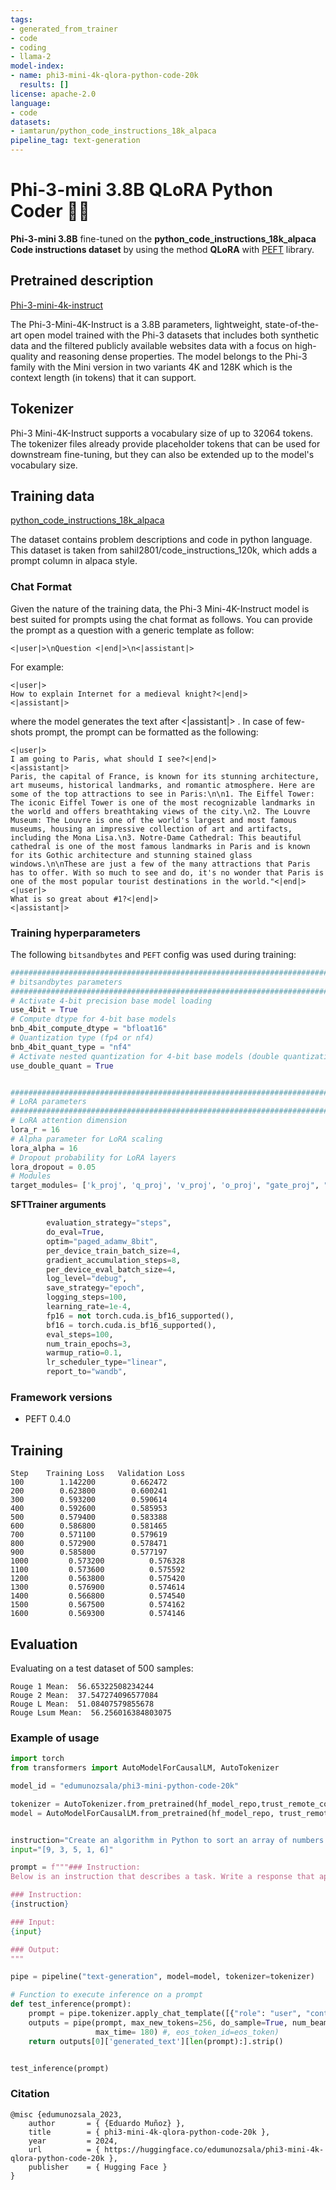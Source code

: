 ```yaml
---
tags:
- generated_from_trainer
- code
- coding
- llama-2
model-index:
- name: phi3-mini-4k-qlora-python-code-20k
  results: []
license: apache-2.0
language:
- code
datasets:
- iamtarun/python_code_instructions_18k_alpaca
pipeline_tag: text-generation
---
```



# Phi-3-mini 3.8B QLoRA Python Coder 👩‍💻 

**Phi-3-mini 3.8B** fine-tuned on the **python_code_instructions_18k_alpaca Code instructions dataset** by using the method **QLoRA** with [PEFT](https://github.com/huggingface/peft) library.

## Pretrained description

[Phi-3-mini-4k-instruct](https://huggingface.co/microsoft/Phi-3-mini-4k-instruct)

The Phi-3-Mini-4K-Instruct is a 3.8B parameters, lightweight, state-of-the-art open model trained with the Phi-3 datasets that includes both synthetic data and the filtered publicly available websites data with a focus on high-quality and reasoning dense properties. The model belongs to the Phi-3 family with the Mini version in two variants 4K and 128K which is the context length (in tokens) that it can support.

## Tokenizer
Phi-3 Mini-4K-Instruct supports a vocabulary size of up to 32064 tokens. The tokenizer files already provide placeholder tokens that can be used for downstream fine-tuning, but they can also be extended up to the model's vocabulary size.

## Training data

[python_code_instructions_18k_alpaca](https://huggingface.co/datasets/iamtarun/python_code_instructions_18k_alpaca)

The dataset contains problem descriptions and code in python language. This dataset is taken from sahil2801/code_instructions_120k, which adds a prompt column in alpaca style.

### Chat Format
Given the nature of the training data, the Phi-3 Mini-4K-Instruct model is best suited for prompts using the chat format as follows. You can provide the prompt as a question with a generic template as follow:

```
<|user|>\nQuestion <|end|>\n<|assistant|>
```

For example:

```
<|user|>
How to explain Internet for a medieval knight?<|end|>
<|assistant|>
```

where the model generates the text after <|assistant|> . In case of few-shots prompt, the prompt can be formatted as the following:
```
<|user|>
I am going to Paris, what should I see?<|end|>
<|assistant|>
Paris, the capital of France, is known for its stunning architecture, art museums, historical landmarks, and romantic atmosphere. Here are some of the top attractions to see in Paris:\n\n1. The Eiffel Tower: The iconic Eiffel Tower is one of the most recognizable landmarks in the world and offers breathtaking views of the city.\n2. The Louvre Museum: The Louvre is one of the world's largest and most famous museums, housing an impressive collection of art and artifacts, including the Mona Lisa.\n3. Notre-Dame Cathedral: This beautiful cathedral is one of the most famous landmarks in Paris and is known for its Gothic architecture and stunning stained glass windows.\n\nThese are just a few of the many attractions that Paris has to offer. With so much to see and do, it's no wonder that Paris is one of the most popular tourist destinations in the world."<|end|>
<|user|>
What is so great about #1?<|end|>
<|assistant|>
```

### Training hyperparameters

The following `bitsandbytes` and `PEFT` config was used during training:
```py
################################################################################
# bitsandbytes parameters
################################################################################
# Activate 4-bit precision base model loading
use_4bit = True
# Compute dtype for 4-bit base models
bnb_4bit_compute_dtype = "bfloat16"
# Quantization type (fp4 or nf4)
bnb_4bit_quant_type = "nf4"
# Activate nested quantization for 4-bit base models (double quantization)
use_double_quant = True


################################################################################
# LoRA parameters
################################################################################
# LoRA attention dimension
lora_r = 16
# Alpha parameter for LoRA scaling
lora_alpha = 16
# Dropout probability for LoRA layers
lora_dropout = 0.05
# Modules
target_modules= ['k_proj', 'q_proj', 'v_proj', 'o_proj', "gate_proj", "down_proj", "up_proj"]
```

**SFTTrainer arguments**
```py
        evaluation_strategy="steps",
        do_eval=True,
        optim="paged_adamw_8bit",
        per_device_train_batch_size=4,
        gradient_accumulation_steps=8,
        per_device_eval_batch_size=4,
        log_level="debug",
        save_strategy="epoch",
        logging_steps=100,
        learning_rate=1e-4,
        fp16 = not torch.cuda.is_bf16_supported(),
        bf16 = torch.cuda.is_bf16_supported(),
        eval_steps=100,
        num_train_epochs=3,
        warmup_ratio=0.1,
        lr_scheduler_type="linear",
        report_to="wandb",
```

### Framework versions
- PEFT 0.4.0

## Training 

```text
Step	Training Loss	Validation Loss
100	       1.142200	       0.662472
200	       0.623800	       0.600241
300	       0.593200	       0.590614
400	       0.592600	       0.585953
500	       0.579400	       0.583388
600	       0.586800	       0.581465
700	       0.571100	       0.579619
800	       0.572900	       0.578471
900	       0.585800	       0.577197
1000	     0.573200	       0.576328
1100	     0.573600	       0.575592
1200	     0.563800	       0.575420
1300	     0.576900	       0.574614
1400	     0.566800	       0.574540
1500	     0.567500	       0.574162
1600	     0.569300	       0.574146
```

## Evaluation
Evaluating on a test dataset of 500 samples:

```text
Rouge 1 Mean:  56.65322508234244
Rouge 2 Mean:  37.547274096577084
Rouge L Mean:  51.08407579855678
Rouge Lsum Mean:  56.256016384803075
```

### Example of usage

```py
import torch
from transformers import AutoModelForCausalLM, AutoTokenizer

model_id = "edumunozsala/phi3-mini-python-code-20k"

tokenizer = AutoTokenizer.from_pretrained(hf_model_repo,trust_remote_code=True)
model = AutoModelForCausalLM.from_pretrained(hf_model_repo, trust_remote_code=True, torch_dtype="auto", device_map="cuda")


instruction="Create an algorithm in Python to sort an array of numbers."
input="[9, 3, 5, 1, 6]"

prompt = f"""### Instruction:
Below is an instruction that describes a task. Write a response that appropriately completes the request.

### Instruction:
{instruction}

### Input:
{input}

### Output:
"""

pipe = pipeline("text-generation", model=model, tokenizer=tokenizer)

# Function to execute inference on a prompt
def test_inference(prompt):
    prompt = pipe.tokenizer.apply_chat_template([{"role": "user", "content": prompt}], tokenize=False, add_generation_prompt=True)
    outputs = pipe(prompt, max_new_tokens=256, do_sample=True, num_beams=1, temperature=0.3, top_k=50, top_p=0.95,
                   max_time= 180) #, eos_token_id=eos_token)
    return outputs[0]['generated_text'][len(prompt):].strip()


test_inference(prompt)

```

### Citation

```
@misc {edumunozsala_2023,
	author       = { {Eduardo Muñoz} },
	title        = { phi3-mini-4k-qlora-python-code-20k },
	year         = 2024,
	url          = { https://huggingface.co/edumunozsala/phi3-mini-4k-qlora-python-code-20k },
	publisher    = { Hugging Face }
}
```